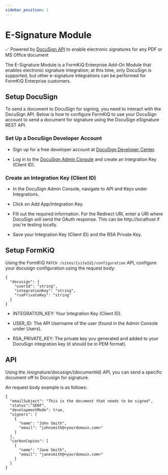 ```yaml
---
sidebar_position: 1
---
```


# E-Signature Module

✅ Powered by [DocuSign API](https://www.docusign.com/) to enable electronic signatures for any PDF or MS Office document

The E-Signature Module is a FormKiQ Enterprise Add-On Module that enables electronic signature integration; at this time, only DocuSign is supported, but other e-signature integrations can be performed for FormKiQ Enterprise customers.

## Setup DocuSign

To send a document to DocuSign for signing, you need to interact with the DocuSign API. Below is how to configure FormKiQ to use your DocuSign account to send a document for signature using the DocuSign eSignature REST API.

### Set Up a DocuSign Developer Account

* Sign up for a free developer account at [DocuSign Developer Center](https://developers.docusign.com).

* Log in to the [DocuSign Admin Console](https://admindemo.docusign.com) and create an Integration Key (Client ID).

### Create an Integration Key (Client ID)

* In the DocuSign Admin Console, navigate to API and Keys under Integrations.

* Click on Add App/Integration Key.

* Fill out the required information. For the Redirect URI, enter a URI where DocuSign will send the OAuth response. This can be http://localhost if you're testing locally.

* Save your Integration Key (Client ID) and the RSA Private Key.

## Setup FormKiQ

Using the FormKiQ `PATCH /sites/{siteId}/configuration` API, configure your docusign configuration using the request body:

```
{
  "docusign": {
    "userId": "string",
    "integrationKey": "string",
    "rsaPrivateKey": "string"
  }
}
```

* INTEGRATION_KEY: Your Integration Key (Client ID).

* USER_ID: The API Username of the user (found in the Admin Console under Users).

* RSA_PRIVATE_KEY: The private key you generated and added to your DocuSign integration key (it should be in PEM format).

## API

Using the /esignature/docusign/{documentId} API, you can send a specific document off to Docusign for signature.

An request body example is as follows:

```
{
  "emailSubject": "This is the document that needs to be signed",
  "status":"SENT",
  "developmentMode": true,
  "signers": [
    {
      "name": "John Smith",
      "email": "johnsmith@<yourdomain.com>"
    }
  ],
  "carbonCopies": [
    {
      "name": "Jane Smith",
      "email": "janesmith@<yourdomain.com>"
    }
  ]
}
```
